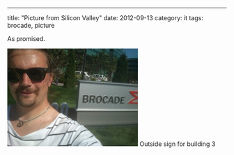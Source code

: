 ---
title: "Picture from Silicon Valley"
date: 2012-09-13
category: it
tags: brocade, picture

As promised.

[![](images/DSC_0200-300x225.jpg "At Brocade Headquarters")](http://www.guldmyr.com/blog/wp-content/uploads/DSC_0200.jpg) Outside sign for building 3
